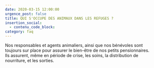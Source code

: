 ```yaml
---
date: 2020-03-15 12:00:00
urgence_post: false
title: QUI S'OCCUPE DES ANIMAUX DANS LES REFUGES ?
insertion_social:
  - contenu_code_block:
category: faq
---
```


Nos responsables et agents animaliers, ainsi que nos b&eacute;n&eacute;voles sont toujours sur place pour assurer le bien-&ecirc;tre de nos petits pensionnaires.<br>Ils assurent, m&ecirc;me en p&eacute;riode de crise, les soins, la distribution de nourriture, et les sorties.